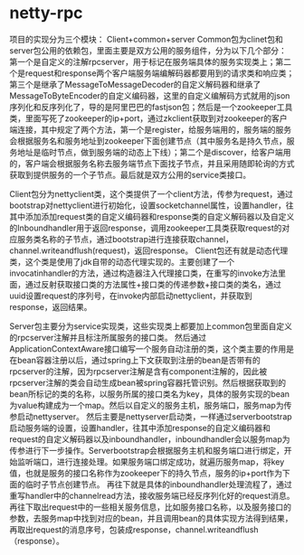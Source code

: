 # netty-rpc
项目的实现分为三个模块：
Client+common+server
Common包为clinet包和server包公用的依赖包，里面主要是双方公用的服务组件，分为以下几个部分：第一个是自定义的注解rpcserver，用于标记在服务端具体的服务实现类上；第二个是request和response两个客户端服务端编解码器都要用到的请求类和响应类；第三个是继承了MessageToMessageDecoder的自定义解码器和继承了   MessageToByteEncoder的自定义编码器，这里的自定义编解码方式就用的json序列化和反序列化了，导的是阿里巴巴的fastjson包；然后是一个zookeeper工具类，里面写死了zookeeper的ip+port，通过zkclient获取到对zookeeper的客户端连接，其中规定了两个方法，第一个是register，给服务端用的，服务端的服务会根据服务名和服务地址到zookeeper下面创建节点（其中服务名是持久节点，服务地址是临时节点，做到服务端的动态上下线）；第二个是discover，给客户端用的，客户端会根据服务名称去服务端节点下面找子节点，并且采用随即轮询的方式获取到提供服务的一个子节点。最后就是双方公用的service类接口。

Client包分为nettyclient类，这个类提供了一个client方法，传参为request，通过bootstrap对nettyclient进行初始化，设置socketchannel属性，设置handler，往其中添加添加request类的自定义编码器和response类的自定义解码器以及自定义的Inboundhandler用于返回response，调用zookeeper工具类获取request的对应服务类名称的子节点，通过bootstrap进行连接获取channel，channel.writeandflush(request)，返回response。
Client包还有就是动态代理类，这个类是使用了jdk自带的动态代理实现的。主要创建了一个invocatinhandler的方法，通过构造器注入代理接口类，在重写的invoke方法里面，通过反射获取接口类的方法属性+接口类的传递参数+接口类的类名，通过uuid设置request的序列号，在invoke内部启动nettyclient，并获取到response，返回结果。

Server包主要分为service实现类，这些实现类上都要加上common包里面自定义的rpcserver注解并且标注所属服务的接口类。
然后通过ApplicationContextAware接口编写一个服务自动注册的类，这个类主要的作用是在bean容器注册以后，通过spring上下文获取到注册的bean是否带有的rpcserver的注解，因为rpcserver注解是含有component注解的，因此被rpcserver注解的类会自动生成bean被spring容器托管识别。然后根据获取到的bean所标记的类的名称，以服务所属的接口类名为key，具体的服务实现的bean为value构建成为一个map。然后以自定义的服务主机，服务端口，服务map为传参启动nettyserver。
然后主要是nettyserver启动类，一样通过serverbootstrap启动服务端的设置，设置handler，往其中添加response的自定义编码器和request的自定义解码器以及inboundhandler，inboundhandler会以服务map为传参进行下一步操作。Serverbootstrap会根据服务主机和服务端口进行绑定，开始监听端口，进行连接处理。如果服务端口绑定成功，就遍历服务map，将key值，也就是服务的接口名称作为zookeeper下的持久节点，服务的ip+port作为下面的临时子节点创建节点。
再往下就是具体的inboundhandler处理流程了，通过重写handler中的channelread方法，接收服务端已经反序列化好的request消息。再往下取出request中的一些相关服务信息，比如服务接口名称，以及服务接口的参数，去服务map中找到对应的bean，并且调用bean的具体实现方法得到结果，再取出request的消息序号，包装成response，channel.writeandflush（response）。
